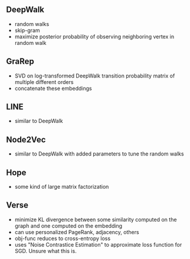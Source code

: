 
## DeepWalk
- random walks 
- skip-gram
- maximize posterior probability of observing neighboring vertex in random walk 

## GraRep 
- SVD on log-transformed DeepWalk transition probability matrix of multiple different orders 
- concatenate these embeddings 

## LINE
- similar to DeepWalk

## Node2Vec
- similar to DeepWalk with added parameters to tune the random walks

## Hope
- some kind of large matrix factorization

## Verse 
- minimize KL divergence between some similarity computed on the graph and one computed on the embedding 
- can use personalized PageRank, adjacency, others 
- obj-func reduces to cross-entropy loss 
- uses "Noise Contrastice Estimation" to approximate loss function for SGD. Unsure what this is.
